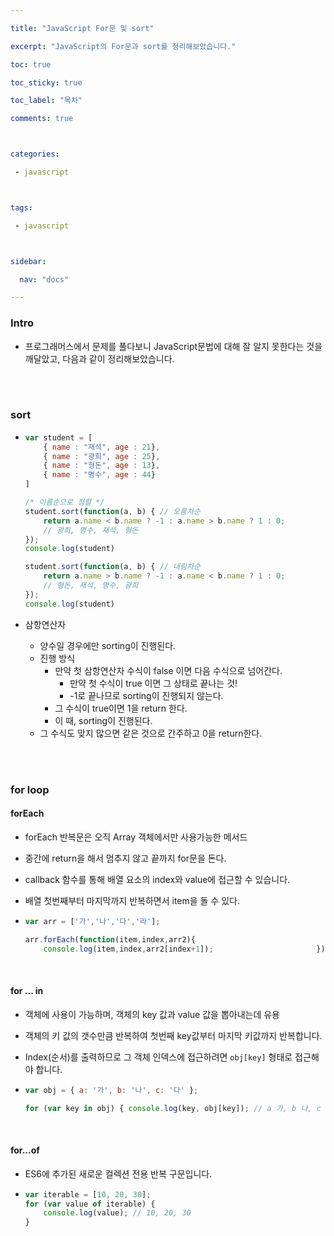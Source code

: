 ```yaml
---

title: "JavaScript For문 및 sort"

excerpt: "JavaScript의 For문과 sort를 정리해보았습니다."

toc: true

toc_sticky: true

toc_label: "목차"

comments: true



categories:

 - javascript



tags:

 - javascript



sidebar:

  nav: "docs"

---
```




### Intro

- 프로그래머스에서 문제를 풀다보니 JavaScript문법에 대해 잘 알지 못한다는 것을 깨달았고, 다음과 같이 정리해보았습니다.

<br>

<br>

### sort

- ```javascript
  var student = [
      { name : "재석", age : 21},
      { name : "광희", age : 25},
      { name : "형돈", age : 13},
      { name : "명수", age : 44}
  ]
  
  /* 이름순으로 정렬 */
  student.sort(function(a, b) { // 오름차순
      return a.name < b.name ? -1 : a.name > b.name ? 1 : 0;
      // 광희, 명수, 재석, 형돈
  });
  console.log(student)
  
  student.sort(function(a, b) { // 내림차순
      return a.name > b.name ? -1 : a.name < b.name ? 1 : 0;
      // 형돈, 재석, 명수, 광희
  });
  console.log(student)
  ```
  
- 삼항연산자 

  - 양수일 경우에만 sorting이 진행된다.
  - 진행 방식
    - 만약 첫 삼항연산자 수식이 false 이면 다음 수식으로 넘어간다.
      - 만약 첫 수식이 true 이면 그 상태로 끝나는 것! 
      - -1로 끝나므로 sorting이 진행되지 않는다.
    - 그 수식이 true이면 1을 return 한다. 
    - 이 때, sorting이 진행된다.
  - 그 수식도 맞지 많으면 같은 것으로 간주하고 0을 return한다.

<br>

<br>

### for loop

#### forEach

- forEach 반복문은 오직 Array 객체에서만 사용가능한 메서드

- 중간에 return을 해서 멈추지 않고 끝까지 for문을 돈다. 
- callback 함수를 통해 배열 요소의 index와 value에 접근할 수 있습니다.
- 배열 첫번째부터 마지막까지 반복하면서 item을 돌 수 있다.

- ```javascript
  var arr = ['가','나','다','라'];
  
  arr.forEach(function(item,index,arr2){ 
      console.log(item,index,arr2[index+1]);                       })
  ```

<br>

#### for ... in 

- 객체에 사용이 가능하며, 객체의 key 값과 value 값을 뽑아내는데 유용

- 객체의 키 값의 갯수만큼 반복하여 첫번째 key값부터 마지막 키값까지 반복합니다.

- Index(순서)를 출력하므로 그 객체 인덱스에 접근하려면 `obj[key]` 형태로 접근해야 합니다.

- ```javascript
  var obj = { a: '가', b: '나', c: '다' }; 
  
  for (var key in obj) { console.log(key, obj[key]); // a 가, b 나, c 다 }
  ```

<br>

#### for...of

- ES6에 추가된 새로운 컬렉션 전용 반복 구문입니다.

- ```javascript
  var iterable = [10, 20, 30]; 
  for (var value of iterable) { 
      console.log(value); // 10, 20, 30 
  }
  ```

  